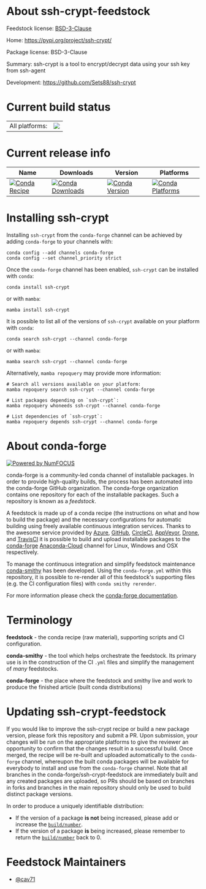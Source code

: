 About ssh-crypt-feedstock
=========================

Feedstock license: [BSD-3-Clause](https://github.com/conda-forge/ssh-crypt-feedstock/blob/main/LICENSE.txt)

Home: https://pypi.org/project/ssh-crypt/

Package license: BSD-3-Clause

Summary: ssh-crypt is a tool to encrypt/decrypt data using your ssh key from ssh-agent

Development: https://github.com/Sets88/ssh-crypt

Current build status
====================


<table><tr><td>All platforms:</td>
    <td>
      <a href="https://dev.azure.com/conda-forge/feedstock-builds/_build/latest?definitionId=18373&branchName=main">
        <img src="https://dev.azure.com/conda-forge/feedstock-builds/_apis/build/status/ssh-crypt-feedstock?branchName=main">
      </a>
    </td>
  </tr>
</table>

Current release info
====================

| Name | Downloads | Version | Platforms |
| --- | --- | --- | --- |
| [![Conda Recipe](https://img.shields.io/badge/recipe-ssh--crypt-green.svg)](https://anaconda.org/conda-forge/ssh-crypt) | [![Conda Downloads](https://img.shields.io/conda/dn/conda-forge/ssh-crypt.svg)](https://anaconda.org/conda-forge/ssh-crypt) | [![Conda Version](https://img.shields.io/conda/vn/conda-forge/ssh-crypt.svg)](https://anaconda.org/conda-forge/ssh-crypt) | [![Conda Platforms](https://img.shields.io/conda/pn/conda-forge/ssh-crypt.svg)](https://anaconda.org/conda-forge/ssh-crypt) |

Installing ssh-crypt
====================

Installing `ssh-crypt` from the `conda-forge` channel can be achieved by adding `conda-forge` to your channels with:

```
conda config --add channels conda-forge
conda config --set channel_priority strict
```

Once the `conda-forge` channel has been enabled, `ssh-crypt` can be installed with `conda`:

```
conda install ssh-crypt
```

or with `mamba`:

```
mamba install ssh-crypt
```

It is possible to list all of the versions of `ssh-crypt` available on your platform with `conda`:

```
conda search ssh-crypt --channel conda-forge
```

or with `mamba`:

```
mamba search ssh-crypt --channel conda-forge
```

Alternatively, `mamba repoquery` may provide more information:

```
# Search all versions available on your platform:
mamba repoquery search ssh-crypt --channel conda-forge

# List packages depending on `ssh-crypt`:
mamba repoquery whoneeds ssh-crypt --channel conda-forge

# List dependencies of `ssh-crypt`:
mamba repoquery depends ssh-crypt --channel conda-forge
```


About conda-forge
=================

[![Powered by
NumFOCUS](https://img.shields.io/badge/powered%20by-NumFOCUS-orange.svg?style=flat&colorA=E1523D&colorB=007D8A)](https://numfocus.org)

conda-forge is a community-led conda channel of installable packages.
In order to provide high-quality builds, the process has been automated into the
conda-forge GitHub organization. The conda-forge organization contains one repository
for each of the installable packages. Such a repository is known as a *feedstock*.

A feedstock is made up of a conda recipe (the instructions on what and how to build
the package) and the necessary configurations for automatic building using freely
available continuous integration services. Thanks to the awesome service provided by
[Azure](https://azure.microsoft.com/en-us/services/devops/), [GitHub](https://github.com/),
[CircleCI](https://circleci.com/), [AppVeyor](https://www.appveyor.com/),
[Drone](https://cloud.drone.io/welcome), and [TravisCI](https://travis-ci.com/)
it is possible to build and upload installable packages to the
[conda-forge](https://anaconda.org/conda-forge) [Anaconda-Cloud](https://anaconda.org/)
channel for Linux, Windows and OSX respectively.

To manage the continuous integration and simplify feedstock maintenance
[conda-smithy](https://github.com/conda-forge/conda-smithy) has been developed.
Using the ``conda-forge.yml`` within this repository, it is possible to re-render all of
this feedstock's supporting files (e.g. the CI configuration files) with ``conda smithy rerender``.

For more information please check the [conda-forge documentation](https://conda-forge.org/docs/).

Terminology
===========

**feedstock** - the conda recipe (raw material), supporting scripts and CI configuration.

**conda-smithy** - the tool which helps orchestrate the feedstock.
                   Its primary use is in the construction of the CI ``.yml`` files
                   and simplify the management of *many* feedstocks.

**conda-forge** - the place where the feedstock and smithy live and work to
                  produce the finished article (built conda distributions)


Updating ssh-crypt-feedstock
============================

If you would like to improve the ssh-crypt recipe or build a new
package version, please fork this repository and submit a PR. Upon submission,
your changes will be run on the appropriate platforms to give the reviewer an
opportunity to confirm that the changes result in a successful build. Once
merged, the recipe will be re-built and uploaded automatically to the
`conda-forge` channel, whereupon the built conda packages will be available for
everybody to install and use from the `conda-forge` channel.
Note that all branches in the conda-forge/ssh-crypt-feedstock are
immediately built and any created packages are uploaded, so PRs should be based
on branches in forks and branches in the main repository should only be used to
build distinct package versions.

In order to produce a uniquely identifiable distribution:
 * If the version of a package **is not** being increased, please add or increase
   the [``build/number``](https://docs.conda.io/projects/conda-build/en/latest/resources/define-metadata.html#build-number-and-string).
 * If the version of a package **is** being increased, please remember to return
   the [``build/number``](https://docs.conda.io/projects/conda-build/en/latest/resources/define-metadata.html#build-number-and-string)
   back to 0.

Feedstock Maintainers
=====================

* [@cav71](https://github.com/cav71/)


